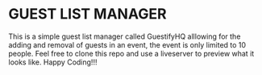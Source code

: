 # GUEST LIST MANAGER
This is a simple guest list manager called GuestifyHQ alllowing for the adding
and removal of guests in an event, the event is only limited to 10 people.
Feel free to clone this repo and use a liveserver to preview what it looks like.
Happy Coding!!!
